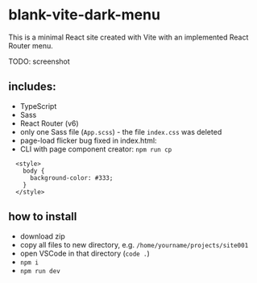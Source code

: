 # blank-vite-dark-menu

This is a minimal React site created with Vite with an implemented React Router menu.

TODO: screenshot

## includes:

- TypeScript
- Sass
- React Router (v6) 
- only one Sass file (`App.scss`) - the file `index.css` was deleted
- page-load flicker bug fixed in index.html:
- CLI with page component creator: `npm run cp`
```
  <style>
    body {
      background-color: #333;
    }
  </style>
```

## how to install

- download zip
- copy all files to new directory, e.g. `/home/yourname/projects/site001`
- open VSCode in that directory (`code .`)
- `npm i`
- `npm run dev`

